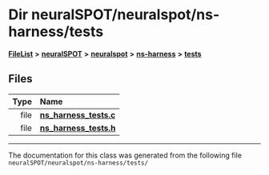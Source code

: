 

# Dir neuralSPOT/neuralspot/ns-harness/tests



[**FileList**](files.md) **>** [**neuralSPOT**](dir_75594cce7c7773aa3cb253214bf56510.md) **>** [**neuralspot**](dir_b737d82f35ec218ac5a7ef4105db9c0e.md) **>** [**ns-harness**](dir_e0d7b3aff6df2cba2f05a768a095730e.md) **>** [**tests**](dir_005af69e787a160fad8c7d3f6a25f06b.md)












## Files

| Type | Name |
| ---: | :--- |
| file | [**ns\_harness\_tests.c**](ns__harness__tests_8c.md) <br> |
| file | [**ns\_harness\_tests.h**](ns__harness__tests_8h.md) <br> |



























































------------------------------
The documentation for this class was generated from the following file `neuralSPOT/neuralspot/ns-harness/tests/`

